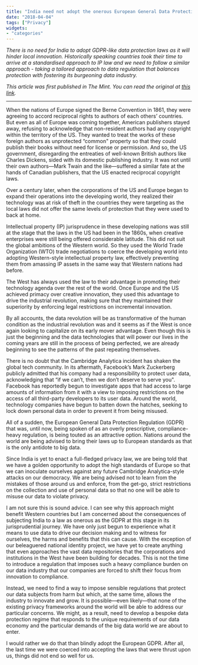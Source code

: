 ```yaml
---
title: "India need not adopt the onerous European General Data Protection Regulation"
date: "2018-04-04"
tags: ["Privacy"]
widgets: 
- "categories"
---
```


*There is no need for India to adopt GDPR-like data protection laws as it will hinder local innovation. Historically speaking countries took their time to arrive at a standardised approach to IP law and we need to follow a similar approach - taking a tailored approach to data regulation that balances protection with fostering its burgeoning data industry.*
<!--more-->
*This article was first published in The Mint. You can read the original at [this link](https://www.livemint.com/Opinion/xBXHfSpoq4sc71YH3XbsdL/India-need-not-adopt-the-onerous-European-GDPR.html).*

---

When the nations of Europe signed the Berne Convention in 1861, they were agreeing to accord reciprocal rights to authors of each others’ countries. But even as all of Europe was coming together, American publishers stayed away, refusing to acknowledge that non-resident authors had any copyright within the territory of the US. They wanted to treat the works of these foreign authors as unprotected “common" property so that they could publish their books without need for license or permission. And so, the US government, disregarding the entreaties of well-known British authors like Charles Dickens, sided with its domestic publishing industry. It was not until their own authors—Mark Twain and the like—suffered a similar fate at the hands of Canadian publishers, that the US enacted reciprocal copyright laws.

Over a century later, when the corporations of the US and Europe began to expand their operations into the developing world, they realized their technology was at risk of theft in the countries they were targeting as the local laws did not offer the same levels of protection that they were used to back at home.

Intellectual property (IP) jurisprudence in these developing nations was still at the stage that the laws in the US had been in the 1860s, when creative enterprises were still being offered considerable latitude. This did not suit the global ambitions of the Western world. So they used the World Trade Organization (WTO) trade negotiations to coerce the developing world into adopting Western-style intellectual property law, effectively preventing them from amassing IP assets in the same way that Western nations had before.

The West has always used the law to their advantage in promoting their technology agenda over the rest of the world. Once Europe and the US achieved primacy over creative innovation, they used this advantage to drive the industrial revolution, making sure that they maintained their superiority by enforcing legal restrictions on incremental innovation.

By all accounts, the data revolution will be as transformative of the human condition as the industrial revolution was and it seems as if the West is once again looking to capitalize on its early mover advantage. Even though this is just the beginning and the data technologies that will power our lives in the coming years are still in the process of being perfected, we are already beginning to see the patterns of the past repeating themselves.

There is no doubt that the Cambridge Analytica incident has shaken the global tech community. In its aftermath, Facebook’s Mark Zuckerberg publicly admitted that his company had a responsibility to protect user data, acknowledging that “if we can’t, then we don’t deserve to serve you". Facebook has reportedly begun to investigate apps that had access to large amounts of information from it with a view to imposing restrictions on the access of all third-party developers to its user data. Around the world, technology companies have begun to batten down the hatches, seeking to lock down personal data in order to prevent it from being misused.

All of a sudden, the European General Data Protection Regulation (GDPR) that was, until now, being spoken of as an overly prescriptive, compliance-heavy regulation, is being touted as an attractive option. Nations around the world are being advised to bring their laws up to European standards as that is the only antidote to big data.

Since India is yet to enact a full-fledged privacy law, we are being told that we have a golden opportunity to adopt the high standards of Europe so that we can inoculate ourselves against any future Cambridge Analytica-style attacks on our democracy. We are being advised not to learn from the mistakes of those around us and enforce, from the get-go, strict restrictions on the collection and use of personal data so that no one will be able to misuse our data to violate privacy.

I am not sure this is sound advice. I can see why this approach might benefit Western countries but I am concerned about the consequences of subjecting India to a law as onerous as the GDPR at this stage in its jurisprudential journey. We have only just begun to experience what it means to use data to drive our decision making and to witness for ourselves, the harms and benefits that this can cause. With the exception of our beleaguered national identity project, we have yet to create anything that even approaches the vast data repositories that the corporations and institutions in the West have been building for decades. This is not the time to introduce a regulation that imposes such a heavy compliance burden on our data industry that our companies are forced to shift their focus from innovation to compliance.

Instead, we need to find a way to impose sensible regulations that protect our data subjects from harm but which, at the same time, allows the industry to innovate and grow. It is possible—even likely—that none of the existing privacy frameworks around the world will be able to address our particular concerns. We might, as a result, need to develop a bespoke data protection regime that responds to the unique requirements of our data economy and the particular demands of the big data world we are about to enter.

I would rather we do that than blindly adopt the European GDPR. After all, the last time we were coerced into accepting the laws that were thrust upon us, things did not end so well for us.


